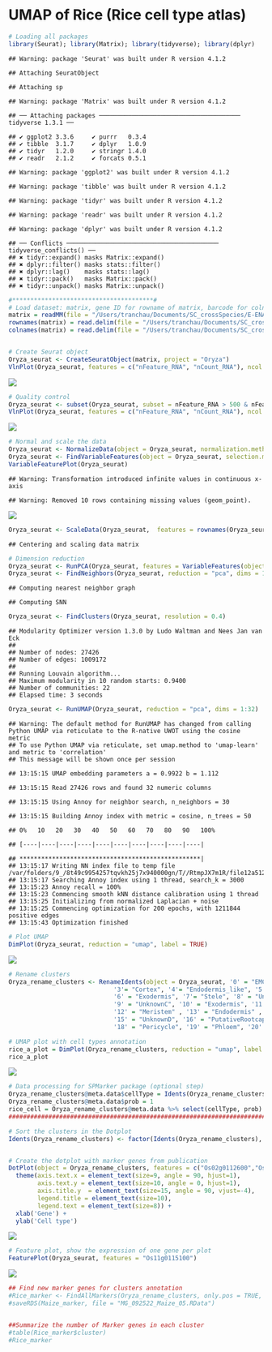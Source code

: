 UMAP of Rice (Rice cell type atlas)
================



<!-- infor on spacing -->
<!--https://tex.stackexchange.com/questions/53338/reducing-spacing-after-headings -->
<!-- Code so that output is wrapped, not so the code is also wrapped -->
<!-- Added: tidy=TRUE and tidy.opts to options to wrap code -->

``` r
# Loading all packages
library(Seurat); library(Matrix); library(tidyverse); library(dplyr)
```

    ## Warning: package 'Seurat' was built under R version 4.1.2

    ## Attaching SeuratObject

    ## Attaching sp

    ## Warning: package 'Matrix' was built under R version 4.1.2

    ## ── Attaching packages ─────────────────────────────────────── tidyverse 1.3.1 ──

    ## ✔ ggplot2 3.3.6     ✔ purrr   0.3.4
    ## ✔ tibble  3.1.7     ✔ dplyr   1.0.9
    ## ✔ tidyr   1.2.0     ✔ stringr 1.4.0
    ## ✔ readr   2.1.2     ✔ forcats 0.5.1

    ## Warning: package 'ggplot2' was built under R version 4.1.2

    ## Warning: package 'tibble' was built under R version 4.1.2

    ## Warning: package 'tidyr' was built under R version 4.1.2

    ## Warning: package 'readr' was built under R version 4.1.2

    ## Warning: package 'dplyr' was built under R version 4.1.2

    ## ── Conflicts ────────────────────────────────────────── tidyverse_conflicts() ──
    ## ✖ tidyr::expand() masks Matrix::expand()
    ## ✖ dplyr::filter() masks stats::filter()
    ## ✖ dplyr::lag()    masks stats::lag()
    ## ✖ tidyr::pack()   masks Matrix::pack()
    ## ✖ tidyr::unpack() masks Matrix::unpack()

``` r
#***************************************#
# Load dataset: matrix, gene ID for rowname of matrix, barcode for colname of matrix
matrix = readMM(file = "/Users/tranchau/Documents/SC_crossSpecies/E-ENAD-52-quantification-raw-files/E-ENAD-52.aggregated_filtered_counts.mtx")
rownames(matrix) = read.delim(file = "/Users/tranchau/Documents/SC_crossSpecies/E-ENAD-52-quantification-raw-files/E-ENAD-52.aggregated_filtered_counts.mtx_rows", header = FALSE)$V1
colnames(matrix) = read.delim(file = "/Users/tranchau/Documents/SC_crossSpecies/E-ENAD-52-quantification-raw-files/E-ENAD-52.aggregated_filtered_counts.mtx_cols", header = FALSE)$V1


# Create Seurat object
Oryza_seurat <- CreateSeuratObject(matrix, project = "Oryza")
VlnPlot(Oryza_seurat, features = c("nFeature_RNA", "nCount_RNA"), ncol = 2)
```

![](10_Umap_120622_Rice_files/figure-gfm/unnamed-chunk-1-1.png)<!-- -->

``` r
# Quality control
Oryza_seurat <- subset(Oryza_seurat, subset = nFeature_RNA > 500 & nFeature_RNA < 6000 & nCount_RNA > 500 & nCount_RNA < 40000 )
VlnPlot(Oryza_seurat, features = c("nFeature_RNA", "nCount_RNA"), ncol = 2)
```

![](10_Umap_120622_Rice_files/figure-gfm/unnamed-chunk-1-2.png)<!-- -->

``` r
# Normal and scale the data
Oryza_seurat <- NormalizeData(object = Oryza_seurat, normalization.method = "LogNormalize")
Oryza_seurat <- FindVariableFeatures(object = Oryza_seurat, selection.method = "vst")
VariableFeaturePlot(Oryza_seurat)
```

    ## Warning: Transformation introduced infinite values in continuous x-axis

    ## Warning: Removed 10 rows containing missing values (geom_point).

![](10_Umap_120622_Rice_files/figure-gfm/unnamed-chunk-1-3.png)<!-- -->

``` r
Oryza_seurat <- ScaleData(Oryza_seurat,  features = rownames(Oryza_seurat))
```

    ## Centering and scaling data matrix

``` r
# Dimension reduction
Oryza_seurat <- RunPCA(Oryza_seurat, features = VariableFeatures(object = Oryza_seurat) ,verbose = FALSE)
Oryza_seurat <- FindNeighbors(Oryza_seurat, reduction = "pca", dims = 1:32) 
```

    ## Computing nearest neighbor graph

    ## Computing SNN

``` r
Oryza_seurat <- FindClusters(Oryza_seurat, resolution = 0.4) 
```

    ## Modularity Optimizer version 1.3.0 by Ludo Waltman and Nees Jan van Eck
    ## 
    ## Number of nodes: 27426
    ## Number of edges: 1009172
    ## 
    ## Running Louvain algorithm...
    ## Maximum modularity in 10 random starts: 0.9400
    ## Number of communities: 22
    ## Elapsed time: 3 seconds

``` r
Oryza_seurat <- RunUMAP(Oryza_seurat, reduction = "pca", dims = 1:32) 
```

    ## Warning: The default method for RunUMAP has changed from calling Python UMAP via reticulate to the R-native UWOT using the cosine metric
    ## To use Python UMAP via reticulate, set umap.method to 'umap-learn' and metric to 'correlation'
    ## This message will be shown once per session

    ## 13:15:15 UMAP embedding parameters a = 0.9922 b = 1.112

    ## 13:15:15 Read 27426 rows and found 32 numeric columns

    ## 13:15:15 Using Annoy for neighbor search, n_neighbors = 30

    ## 13:15:15 Building Annoy index with metric = cosine, n_trees = 50

    ## 0%   10   20   30   40   50   60   70   80   90   100%

    ## [----|----|----|----|----|----|----|----|----|----|

    ## **************************************************|
    ## 13:15:17 Writing NN index file to temp file /var/folders/9_/8t49c9954257tqvkh25j7x940000gn/T//RtmpJX7m1R/file12a5127d9045
    ## 13:15:17 Searching Annoy index using 1 thread, search_k = 3000
    ## 13:15:23 Annoy recall = 100%
    ## 13:15:23 Commencing smooth kNN distance calibration using 1 thread
    ## 13:15:25 Initializing from normalized Laplacian + noise
    ## 13:15:25 Commencing optimization for 200 epochs, with 1211844 positive edges
    ## 13:15:43 Optimization finished

``` r
# Plot UMAP
DimPlot(Oryza_seurat, reduction = "umap", label = TRUE)
```

![](10_Umap_120622_Rice_files/figure-gfm/unnamed-chunk-1-4.png)<!-- -->

``` r
# Rename clusters
Oryza_rename_clusters <- RenameIdents(object = Oryza_seurat, '0' = "EMC", '1' = "Meristem", '2' = "Trichoblast1",
                             '3'= "Cortex", '4'= "Endodermis_like", '5' = "UnknownA",
                             '6' = "Exodermis", '7'= "Stele", '8' = "UnknownB",
                             '9' = "UnknownC", '10' = "Exodermis", '11' = "Atrichoblast",
                             '12' = "Meristem" , '13' = "Endodermis" , '14' = "Cortex_like",
                             '15' = "UnknownD", '16' = "PutativeRootcap", '17' = "Trichoblast2" ,
                             '18' = "Pericycle", '19' = "Phloem", '20' = "Xylem", '21' = "Xylem_like")

# UMAP plot with cell types annotation
rice_a_plot = DimPlot(Oryza_rename_clusters, reduction = "umap", label = TRUE) + NoLegend() + NoAxes()
rice_a_plot
```

![](10_Umap_120622_Rice_files/figure-gfm/unnamed-chunk-2-1.png)<!-- -->

``` r
# Data processing for SPMarker package (optional step)
Oryza_rename_clusters@meta.data$cellType = Idents(Oryza_rename_clusters)
Oryza_rename_clusters@meta.data$prob = 1
rice_cell = Oryza_rename_clusters@meta.data %>% select(cellType, prob)
####################################################################################
```

``` r
# Sort the clusters in the Dotplot
Idents(Oryza_rename_clusters) <- factor(Idents(Oryza_rename_clusters), levels= c("EMC", "Trichoblast1", "Trichoblast2", "Atrichoblast", "Endodermis", "Endodermis_like", "Cortex", "Cortex_like", "UnknownA","Xylem", "Xylem_like", "Stele", "Phloem", "Pericycle",  "Meristem", "Exodermis", "UnknownB", "UnknownC", "UnknownD", "PutativeRootcap"))


# Create the dotplot with marker genes from publication
DotPlot(object = Oryza_rename_clusters, features = c("Os02g0112600","Os02g0595900", "Os02g0663800", "Os03g0831400", "Os01g0248900", "Os03g0428700","Os04g0423800", "Os10g0155100","Os03g0103100",  "Os03g0103200","Os04g0554500", "Os01g0914300",  "Os11g0115100",  "Os07g0638500", "Os05g0108600", "Os09g0422500" , "Os02g0653000", "Os07g0531500", "Os12g0160100", "Os05g0550300", "Os05g0160300",  "Os03g0279200", "Os06g0681600", "Os06g0513862", "Os04g0615200",  "Os10g0191300", "Os06g0561000", "Os03g0247200"), cols = "RdYlBu",  col.min= -2, col.max = 2, dot.scale = 4) + 
  theme(axis.text.x = element_text(size=9, angle = 90, hjust=1), 
        axis.text.y = element_text(size=10, angle = 0, hjust=1), 
        axis.title.y  = element_text(size=15, angle = 90, vjust=-4),
        legend.title = element_text(size=10),
        legend.text = element_text(size=8)) + 
  xlab('Gene') +  
  ylab('Cell type')
```

![](10_Umap_120622_Rice_files/figure-gfm/unnamed-chunk-4-1.png)<!-- -->

``` r
# Feature plot, show the expression of one gene per plot
FeaturePlot(Oryza_seurat, features = "Os11g0115100")
```

![](10_Umap_120622_Rice_files/figure-gfm/unnamed-chunk-5-1.png)<!-- -->

``` r
## Find new marker genes for clusters annotation
#Rice_marker <- FindAllMarkers(Oryza_rename_clusters, only.pos = TRUE, min.pct = 0.3, logfc.threshold = 0.5) %>% group_by(cluster) %>% arrange(cluster, desc(avg_log2FC))
#saveRDS(Maize_marker, file = "MG_092522_Maize_05.RData") 


##Summarize the number of Marker genes in each cluster
#table(Rice_marker$cluster)
#Rice_marker
```
